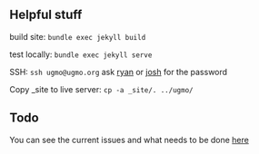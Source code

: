 ## Helpful stuff

build site: `bundle exec jekyll build`

test locally: `bundle exec jekyll serve`

SSH: `ssh ugmo@ugmo.org` ask [ryan](mailto:ryanjlee@berkeley.edu) or [josh](mailto:joshuayuan@berkeley.edu) for the password

Copy _site to live server: `cp -a _site/. ../ugmo/`

## Todo

You can see the current issues and what needs to be done [here](https://github.com/CalUGMO/website/issues)
